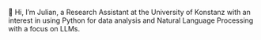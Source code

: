 👋 Hi, I’m Julian, a Research Assistant at the University of Konstanz with an interest in using Python for data analysis and Natural Language Processing with a focus on LLMs.

<!---
julianschelb/julianschelb is a ✨ special ✨ repository because its `README.md` (this file) appears on your GitHub profile.
You can click the Preview link to take a look at your changes.
--->

